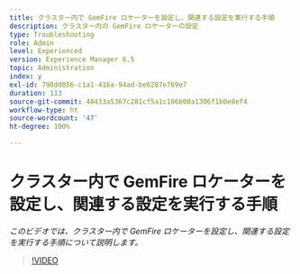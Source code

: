 ```yaml
---
title: クラスター内で GemFire ロケーターを設定し、関連する設定を実行する手順
description: クラスター内の GemFire ロケーターの設定
type: Troubleshooting
role: Admin
level: Experienced
version: Experience Manager 6.5
topic: Administration
index: y
exl-id: 798dd056-c1a1-416a-94ad-be6287e769e7
duration: 113
source-git-commit: 48433a5367c281cf5a1c106b08a1306f1b0e8ef4
workflow-type: ht
source-wordcount: '47'
ht-degree: 100%

---
```


# クラスター内で GemFire ロケーターを設定し、関連する設定を実行する手順

*このビデオでは、クラスター内で GemFire ロケーターを設定し、関連する設定を実行する手順について説明します。*

>[!VIDEO](https://video.tv.adobe.com/v/3417891?quality=12&learn=on&captions=jpn)
